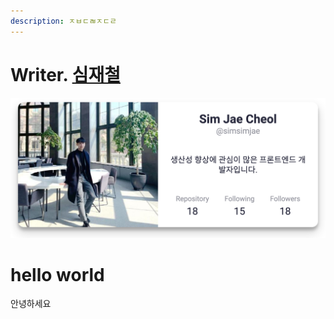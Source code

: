 ```yaml
---
description: ㅈㅂㄷㄼㅈㄷㄹ
---
```


# Writer. [심재철](https://github.com/simsimjae)

![](../images/simsimjae.png)

# hello world

안녕하세요
